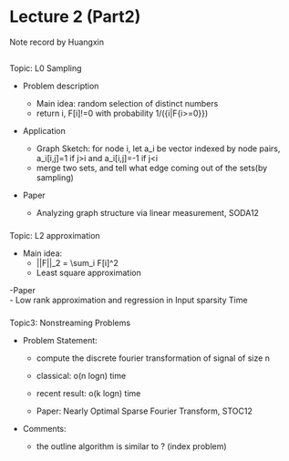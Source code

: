 Lecture 2 (Part2)
=================

Note record by Huangxin

##
Topic: L0 Sampling

- Problem description
	- Main idea: random selection of distinct numbers
	- return i, F[i]!=0 with probability 1/({i|F{i>=0}})

- Application
	- Graph Sketch: for node i, let a_i be vector indexed by node pairs, a_i[i,j]=1 if j>i and a_i[i,j]=-1 if j<i
	- merge two sets, and tell what edge coming out of the sets(by sampling)
	
- Paper
	- Analyzing graph structure via linear measurement, SODA12

###	
Topic: L2 approximation

- Main idea:
	- ||F||_2 = \sum_i F[i]^2
	- Least square approximation
	
-Paper	
	- Low rank approximation and regression in Input sparsity Time

###
Topic3: Nonstreaming Problems

- Problem Statement:
	- compute the discrete fourier transformation of signal of size n 
	- classical: o(n logn) time
	- recent result: o(k logn) time

	- Paper: Nearly Optimal Sparse Fourier Transform, STOC12
	
- Comments:
	- the outline algorithm is similar to ? (index problem)



	
